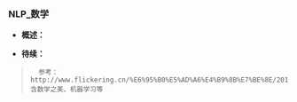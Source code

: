 ### NLP_数学
- **概述：**
>
>
>
>
>
>
>
>
>
>
>
>

- **待续：**
>       参考：http://www.flickering.cn/%E6%95%B0%E5%AD%A6%E4%B9%8B%E7%BE%8E/2014/06/%E7%A5%9E%E5%A5%87%E7%9A%84%E4%BC%BD%E7%8E%9B%E5%87%BD%E6%95%B0%E4%B8%8A/      含数学之美、机器学习等
>
>
>
>
>
>
>
>
>
>
